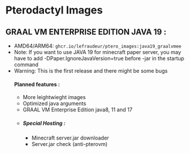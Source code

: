 # Pterodactyl Images
## GRAAL VM ENTERPRISE EDITION JAVA 19 :
- AMD64/ARM64: `ghcr.io/lefraudeur/ptero_images:java19_graalvmee`
- Note: If you want to use JAVA 19 for minecraft paper server, you may have to add -DPaper.IgnoreJavaVersion=true before -jar in the startup command
- Warning: This is the first release and there might be some bugs
  #### Planned features :
  - More leightwieght images
  - Optimized java arguments
  - GRAAL VM Enterprise Edition java8, 11 and 17
  - ##### Special Hosting :
    - Minecraft server.jar downloader
    - Server.jar check (anti-pterovm)
